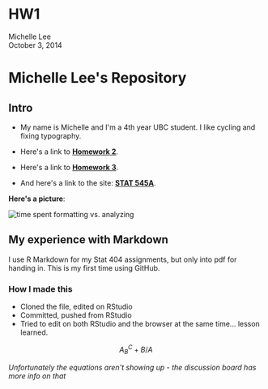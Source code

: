 # HW1
Michelle Lee  
October 3, 2014  

Michelle Lee's Repository
==========================
## Intro

* My name is Michelle and I'm a 4th year UBC student. I like cycling and fixing typography.

* Here's a link to **[Homework 2](https://github.com/STAT545-UBC/zz_michelle_lee-coursework/tree/master/HW2)**.

* Here's a link to **[Homework 3](https://github.com/STAT545-UBC/zz_michelle_lee-coursework/tree/master/HW3)**.

* And here's a link to the site: **[STAT 545A](http://stat545-ubc.github.io/hw01_edit-README.html)**.


**Here's a picture**: 
  
  ![time spent formatting vs. analyzing](http://fosslien.com/analyst/seven.png)


## My experience with Markdown

I use R Markdown for my Stat 404 assignments, but only into pdf for handing in. This is my first time using GitHub. 

### How I made this

* Cloned the file, edited on RStudio
* Committed, pushed from RStudio
* Tried to edit on both RStudio and the browser at the same time... lesson learned. 

$$ A_B^C + B/A $$
  
  *Unfortunately the equations aren't showing up - the discussion board has more info on that*
